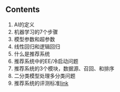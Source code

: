## Contents

1. AI的定义
2. 机器学习的7个步骤
3. 模型参数和超参数
4. 线性回归和逻辑回归
5. 什么是推荐系统
6. 推荐系统中的EE/冷启动问题
7. 推荐系统的3个模块，数据源、召回、和排序
8. 二分类模型处理多分类问题
9. 推荐系统的评测标准[link](01.md)

